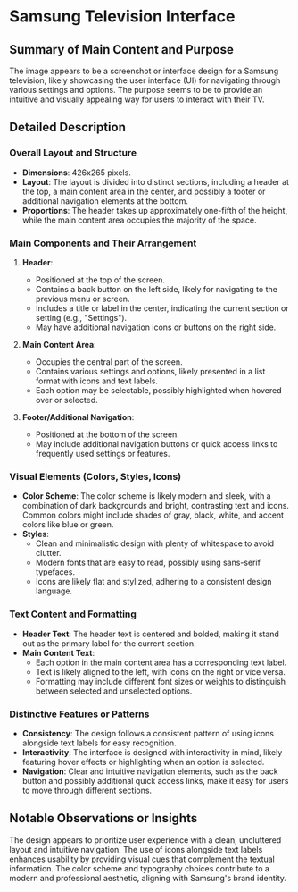 # Samsung Television Interface

## Summary of Main Content and Purpose
The image appears to be a screenshot or interface design for a Samsung television, likely showcasing the user interface (UI) for navigating through various settings and options. The purpose seems to be to provide an intuitive and visually appealing way for users to interact with their TV.

## Detailed Description

### Overall Layout and Structure
- **Dimensions**: 426x265 pixels.
- **Layout**: The layout is divided into distinct sections, including a header at the top, a main content area in the center, and possibly a footer or additional navigation elements at the bottom.
- **Proportions**: The header takes up approximately one-fifth of the height, while the main content area occupies the majority of the space.

### Main Components and Their Arrangement
1. **Header**:
   - Positioned at the top of the screen.
   - Contains a back button on the left side, likely for navigating to the previous menu or screen.
   - Includes a title or label in the center, indicating the current section or setting (e.g., "Settings").
   - May have additional navigation icons or buttons on the right side.

2. **Main Content Area**:
   - Occupies the central part of the screen.
   - Contains various settings and options, likely presented in a list format with icons and text labels.
   - Each option may be selectable, possibly highlighted when hovered over or selected.

3. **Footer/Additional Navigation**:
   - Positioned at the bottom of the screen.
   - May include additional navigation buttons or quick access links to frequently used settings or features.

### Visual Elements (Colors, Styles, Icons)
- **Color Scheme**: The color scheme is likely modern and sleek, with a combination of dark backgrounds and bright, contrasting text and icons. Common colors might include shades of gray, black, white, and accent colors like blue or green.
- **Styles**:
  - Clean and minimalistic design with plenty of whitespace to avoid clutter.
  - Modern fonts that are easy to read, possibly using sans-serif typefaces.
  - Icons are likely flat and stylized, adhering to a consistent design language.

### Text Content and Formatting
- **Header Text**: The header text is centered and bolded, making it stand out as the primary label for the current section.
- **Main Content Text**:
  - Each option in the main content area has a corresponding text label.
  - Text is likely aligned to the left, with icons on the right or vice versa.
  - Formatting may include different font sizes or weights to distinguish between selected and unselected options.

### Distinctive Features or Patterns
- **Consistency**: The design follows a consistent pattern of using icons alongside text labels for easy recognition.
- **Interactivity**: The interface is designed with interactivity in mind, likely featuring hover effects or highlighting when an option is selected.
- **Navigation**: Clear and intuitive navigation elements, such as the back button and possibly additional quick access links, make it easy for users to move through different sections.

## Notable Observations or Insights
The design appears to prioritize user experience with a clean, uncluttered layout and intuitive navigation. The use of icons alongside text labels enhances usability by providing visual cues that complement the textual information. The color scheme and typography choices contribute to a modern and professional aesthetic, aligning with Samsung's brand identity.